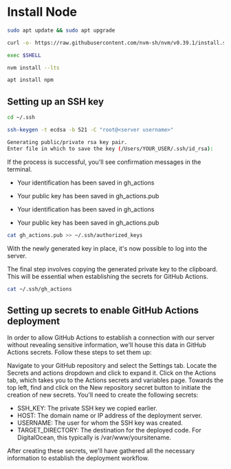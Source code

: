 # Install Node

```bash
sudo apt update && sudo apt upgrade
```


```bash
curl -o- https://raw.githubusercontent.com/nvm-sh/nvm/v0.39.1/install.sh | bash
```

```bash
exec $SHELL
```

```bash
nvm install --lts
```


```bash
apt install npm
```


## Setting up an SSH key

```bash
cd ~/.ssh
```

```bash
ssh-keygen -t ecdsa -b 521 -C "root@<server username>"
```


```bash
Generating public/private rsa key pair.
Enter file in which to save the key (/Users/YOUR_USER/.ssh/id_rsa):
```

If the process is successful, you'll see confirmation messages in the terminal.


- Your identification has been saved in gh_actions
- Your public key has been saved in gh_actions.pub


- Your identification has been saved in gh_actions
- Your public key has been saved in gh_actions.pub


```bash
cat gh_actions.pub >> ~/.ssh/authorized_keys
```

With the newly generated key in place, it's now possible to log into the server.

The final step involves copying the generated private key to the clipboard. This will be essential when establishing the secrets for GitHub Actions.

```bash
cat ~/.ssh/gh_actions
```
## Setting up secrets to enable GitHub Actions deployment
In order to allow GitHub Actions to establish a connection with our server without revealing sensitive information, we'll house this data in GitHub Actions secrets. Follow these steps to set them up:

Navigate to your GitHub repository and select the Settings tab.
Locate the Secrets and actions dropdown and click to expand it.
Click on the Actions tab, which takes you to the Actions secrets and variables page.
Towards the top left, find and click on the New repository secret button to initiate the creation of new secrets.
You'll need to create the following secrets:

- SSH_KEY: The private SSH key we copied earlier.
- HOST: The domain name or IP address of the deployment server.
- USERNAME: The user for whom the SSH key was created.
- TARGET_DIRECTORY: The destination for the deployed code. For DigitalOcean, this typically is /var/www/yoursitename.

After creating these secrets, we'll have gathered all the necessary information to establish the deployment workflow.